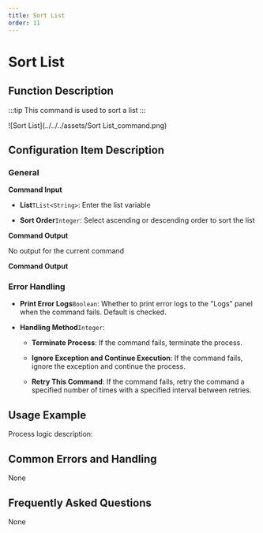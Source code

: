 ```yaml
---
title: Sort List
order: 11
---
```


# Sort List

## Function Description

:::tip 
This command is used to sort a list
:::

![Sort List](../../../assets/Sort List_command.png)

## Configuration Item Description

### General

**Command Input**

- **List**`TList<String>`: Enter the list variable

- **Sort Order**`Integer`: Select ascending or descending order to sort the list


**Command Output**

No output for the current command


**Command Output**

### Error Handling

- **Print Error Logs**`Boolean`: Whether to print error logs to the "Logs" panel when the command fails. Default is checked. 

- **Handling Method**`Integer`:

    - **Terminate Process**: If the command fails, terminate the process.

    - **Ignore Exception and Continue Execution**: If the command fails, ignore the exception and continue the process.

    - **Retry This Command**: If the command fails, retry the command a specified number of times with a specified interval between retries.

## Usage Example

Process logic description:

## Common Errors and Handling

None

## Frequently Asked Questions

None

